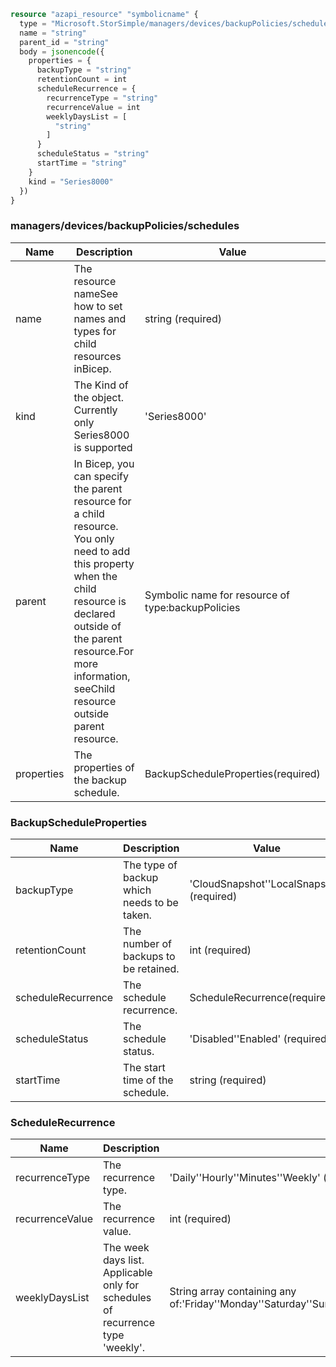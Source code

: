 ```terraform
resource "azapi_resource" "symbolicname" {
  type = "Microsoft.StorSimple/managers/devices/backupPolicies/schedules@2017-06-01"
  name = "string"
  parent_id = "string"
  body = jsonencode({
    properties = {
      backupType = "string"
      retentionCount = int
      scheduleRecurrence = {
        recurrenceType = "string"
        recurrenceValue = int
        weeklyDaysList = [
          "string"
        ]
      }
      scheduleStatus = "string"
      startTime = "string"
    }
    kind = "Series8000"
  })
}

```

### managers/devices/backupPolicies/schedules

| Name | Description | Value |
|-|-|-|
| name | The resource nameSee how to set names and types for child resources inBicep. | string (required) |
| kind | The Kind of the object. Currently only Series8000 is supported | 'Series8000' |
| parent | In Bicep, you can specify the parent resource for a child resource. You only need to add this property when the child resource is declared outside of the parent resource.For more information, seeChild resource outside parent resource. | Symbolic name for resource of type:backupPolicies |
| properties | The properties of the backup schedule. | BackupScheduleProperties(required) |


### BackupScheduleProperties

| Name | Description | Value |
|-|-|-|
| backupType | The type of backup which needs to be taken. | 'CloudSnapshot''LocalSnapshot' (required) |
| retentionCount | The number of backups to be retained. | int (required) |
| scheduleRecurrence | The schedule recurrence. | ScheduleRecurrence(required) |
| scheduleStatus | The schedule status. | 'Disabled''Enabled' (required) |
| startTime | The start time of the schedule. | string (required) |


### ScheduleRecurrence

| Name | Description | Value |
|-|-|-|
| recurrenceType | The recurrence type. | 'Daily''Hourly''Minutes''Weekly' (required) |
| recurrenceValue | The recurrence value. | int (required) |
| weeklyDaysList | The week days list. Applicable only for schedules of recurrence type 'weekly'. | String array containing any of:'Friday''Monday''Saturday''Sunday''Thursday''Tuesday''Wednesday' |


